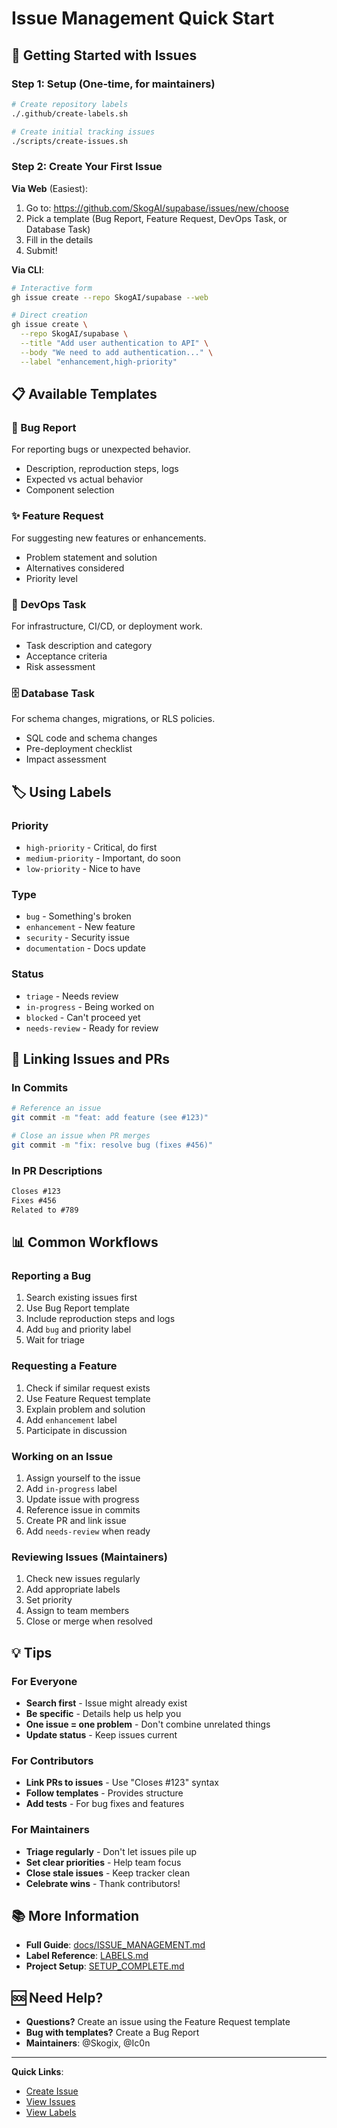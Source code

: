# Issue Management Quick Start

## 🚀 Getting Started with Issues

### Step 1: Setup (One-time, for maintainers)

```bash
# Create repository labels
./.github/create-labels.sh

# Create initial tracking issues
./scripts/create-issues.sh
```

### Step 2: Create Your First Issue

**Via Web** (Easiest):
1. Go to: https://github.com/SkogAI/supabase/issues/new/choose
2. Pick a template (Bug Report, Feature Request, DevOps Task, or Database Task)
3. Fill in the details
4. Submit!

**Via CLI**:
```bash
# Interactive form
gh issue create --repo SkogAI/supabase --web

# Direct creation
gh issue create \
  --repo SkogAI/supabase \
  --title "Add user authentication to API" \
  --body "We need to add authentication..." \
  --label "enhancement,high-priority"
```

## 📋 Available Templates

### 🐛 Bug Report
For reporting bugs or unexpected behavior.
- Description, reproduction steps, logs
- Expected vs actual behavior
- Component selection

### ✨ Feature Request
For suggesting new features or enhancements.
- Problem statement and solution
- Alternatives considered
- Priority level

### 🔧 DevOps Task
For infrastructure, CI/CD, or deployment work.
- Task description and category
- Acceptance criteria
- Risk assessment

### 🗄️ Database Task
For schema changes, migrations, or RLS policies.
- SQL code and schema changes
- Pre-deployment checklist
- Impact assessment

## 🏷️ Using Labels

### Priority
- `high-priority` - Critical, do first
- `medium-priority` - Important, do soon
- `low-priority` - Nice to have

### Type
- `bug` - Something's broken
- `enhancement` - New feature
- `security` - Security issue
- `documentation` - Docs update

### Status
- `triage` - Needs review
- `in-progress` - Being worked on
- `blocked` - Can't proceed yet
- `needs-review` - Ready for review

## 🔗 Linking Issues and PRs

### In Commits
```bash
# Reference an issue
git commit -m "feat: add feature (see #123)"

# Close an issue when PR merges
git commit -m "fix: resolve bug (fixes #456)"
```

### In PR Descriptions
```markdown
Closes #123
Fixes #456
Related to #789
```

## 📊 Common Workflows

### Reporting a Bug
1. Search existing issues first
2. Use Bug Report template
3. Include reproduction steps and logs
4. Add `bug` and priority label
5. Wait for triage

### Requesting a Feature
1. Check if similar request exists
2. Use Feature Request template
3. Explain problem and solution
4. Add `enhancement` label
5. Participate in discussion

### Working on an Issue
1. Assign yourself to the issue
2. Add `in-progress` label
3. Update issue with progress
4. Reference issue in commits
5. Create PR and link issue
6. Add `needs-review` when ready

### Reviewing Issues (Maintainers)
1. Check new issues regularly
2. Add appropriate labels
3. Set priority
4. Assign to team members
5. Close or merge when resolved

## 💡 Tips

### For Everyone
- **Search first** - Issue might already exist
- **Be specific** - Details help us help you
- **One issue = one problem** - Don't combine unrelated things
- **Update status** - Keep issues current

### For Contributors
- **Link PRs to issues** - Use "Closes #123" syntax
- **Follow templates** - Provides structure
- **Add tests** - For bug fixes and features

### For Maintainers
- **Triage regularly** - Don't let issues pile up
- **Set clear priorities** - Help team focus
- **Close stale issues** - Keep tracker clean
- **Celebrate wins** - Thank contributors!

## 📚 More Information

- **Full Guide**: [docs/ISSUE_MANAGEMENT.md](../docs/ISSUE_MANAGEMENT.md)
- **Label Reference**: [LABELS.md](./LABELS.md)
- **Project Setup**: [SETUP_COMPLETE.md](../SETUP_COMPLETE.md)

## 🆘 Need Help?

- **Questions?** Create an issue using the Feature Request template
- **Bug with templates?** Create a Bug Report
- **Maintainers**: @Skogix, @Ic0n

---

**Quick Links**:
- [Create Issue](https://github.com/SkogAI/supabase/issues/new/choose)
- [View Issues](https://github.com/SkogAI/supabase/issues)
- [View Labels](https://github.com/SkogAI/supabase/labels)
